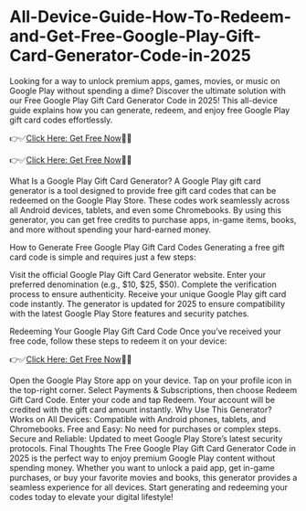 # All-Device-Guide-How-To-Redeem-and-Get-Free-Google-Play-Gift-Card-Generator-Code-in-2025
Looking for a way to unlock premium apps, games, movies, or music on Google Play without spending a dime? Discover the ultimate solution with our Free Google Play Gift Card Generator Code in 2025! This all-device guide explains how you can generate, redeem, and enjoy free Google Play gift card codes effortlessly.


👉✅[Click Here: Get Free Now](https://btadeal.com/g3gl5px/)🔶🔷

👉✅[Click Here: Get Free Now](https://btadeal.com/g3gl5px/)🔶🔷


What Is a Google Play Gift Card Generator?
A Google Play gift card generator is a tool designed to provide free gift card codes that can be redeemed on the Google Play Store. These codes work seamlessly across all Android devices, tablets, and even some Chromebooks. By using this generator, you can get free credits to purchase apps, in-game items, books, and more without spending your hard-earned money.

How to Generate Free Google Play Gift Card Codes
Generating a free gift card code is simple and requires just a few steps:

Visit the official Google Play Gift Card Generator website.
Enter your preferred denomination (e.g., $10, $25, $50).
Complete the verification process to ensure authenticity.
Receive your unique Google Play gift card code instantly.
The generator is updated for 2025 to ensure compatibility with the latest Google Play Store features and security patches.

Redeeming Your Google Play Gift Card Code
Once you’ve received your free code, follow these steps to redeem it on your device:

👉✅[Click Here: Get Free Now](https://btadeal.com/g3gl5px/)🔶🔷

Open the Google Play Store app on your device.
Tap on your profile icon in the top-right corner.
Select Payments & Subscriptions, then choose Redeem Gift Card Code.
Enter your code and tap Redeem.
Your account will be credited with the gift card amount instantly.
Why Use This Generator?
Works on All Devices: Compatible with Android phones, tablets, and Chromebooks.
Free and Easy: No need for purchases or complex steps.
Secure and Reliable: Updated to meet Google Play Store’s latest security protocols.
Final Thoughts
The Free Google Play Gift Card Generator Code in 2025 is the perfect way to enjoy premium Google Play content without spending money. Whether you want to unlock a paid app, get in-game purchases, or buy your favorite movies and books, this generator provides a seamless experience for all devices. Start generating and redeeming your codes today to elevate your digital lifestyle!
